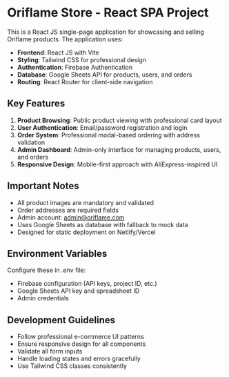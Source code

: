 <!-- Use this file to provide workspace-specific custom instructions to Copilot. For more details, visit https://code.visualstudio.com/docs/copilot/copilot-customization#_use-a-githubcopilotinstructionsmd-file -->

# Oriflame Store - React SPA Project

This is a React JS single-page application for showcasing and selling Oriflame products. The application uses:

- **Frontend**: React JS with Vite
- **Styling**: Tailwind CSS for professional design
- **Authentication**: Firebase Authentication
- **Database**: Google Sheets API for products, users, and orders
- **Routing**: React Router for client-side navigation

## Key Features

1. **Product Browsing**: Public product viewing with professional card layout
2. **User Authentication**: Email/password registration and login
3. **Order System**: Professional modal-based ordering with address validation
4. **Admin Dashboard**: Admin-only interface for managing products, users, and orders
5. **Responsive Design**: Mobile-first approach with AliExpress-inspired UI

## Important Notes

- All product images are mandatory and validated
- Order addresses are required fields
- Admin account: admin@oriflame.com
- Uses Google Sheets as database with fallback to mock data
- Designed for static deployment on Netlify/Vercel

## Environment Variables

Configure these in .env file:
- Firebase configuration (API keys, project ID, etc.)
- Google Sheets API key and spreadsheet ID
- Admin credentials

## Development Guidelines

- Follow professional e-commerce UI patterns
- Ensure responsive design for all components
- Validate all form inputs
- Handle loading states and errors gracefully
- Use Tailwind CSS classes consistently
